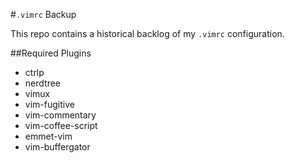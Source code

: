 #`.vimrc` Backup

This repo contains a historical backlog of my `.vimrc` configuration.

##Required Plugins
* ctrlp
* nerdtree
* vimux
* vim-fugitive
* vim-commentary
* vim-coffee-script
* emmet-vim
* vim-buffergator
